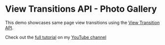 # View Transitions API - Photo Gallery
This demo showcases same page view transitions using the [View Transition API](https://developer.mozilla.org/en-US/docs/Web/API/View_Transitions_API). 

Check out the [full tutorial](https://youtu.be/DtErR1UUyiU) on my [YouTube channel](https://www.youtube.com/@CSSdeCoder)